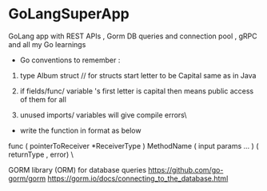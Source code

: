 # GoLangSuperApp
GoLang app with REST APIs , Gorm DB queries and connection pool  , gRPC and all my Go learnings



*  Go conventions to remember : 

1.  type Album struct         // for structs start letter to be Capital same as in Java

2.  if fields/func/ variable 's first letter is capital then means public access of them for all

3.  unused imports/ variables will give compile errors\\




*  write the function in format as below

func ( pointerToReceiver *ReceiverType )  MethodName   ( input params ... )     ( returnType , error)   \\


GORM library (ORM) for database queries 
https://github.com/go-gorm/gorm
https://gorm.io/docs/connecting_to_the_database.html

